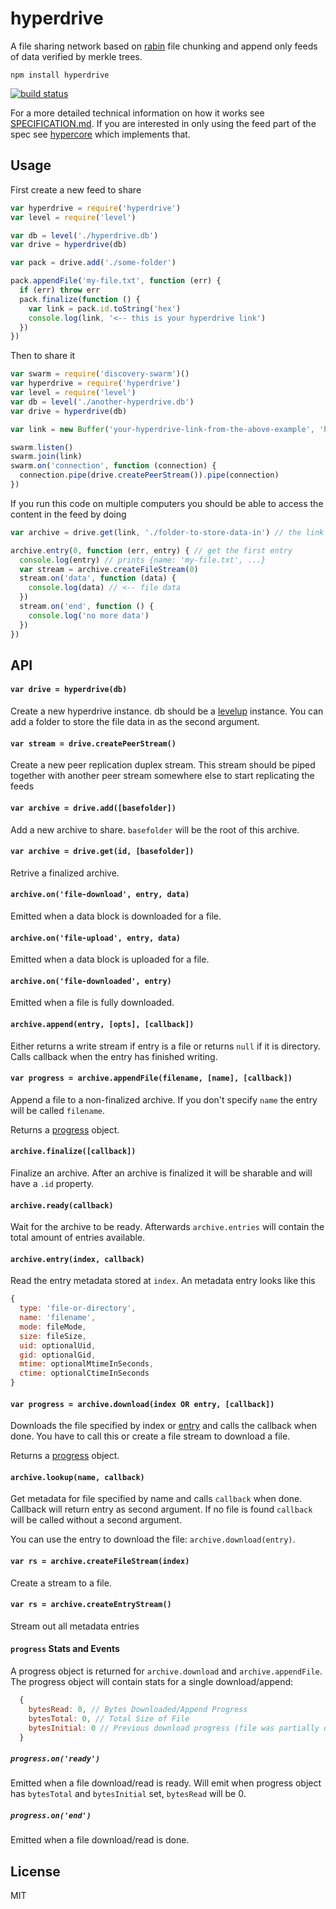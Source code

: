 # hyperdrive

A file sharing network based on [rabin](https://github.com/maxogden/rabin) file chunking and append only feeds of data verified by merkle trees.

```
npm install hyperdrive
```

[![build status](http://img.shields.io/travis/mafintosh/hyperdrive.svg?style=flat)](http://travis-ci.org/mafintosh/hyperdrive)

For a more detailed technical information on how it works see [SPECIFICATION.md](SPECIFICATION.md).
If you are interested in only using the feed part of the spec see [hypercore](https://github.com/mafintosh/hypercore) which implements that.

## Usage

First create a new feed to share

``` js
var hyperdrive = require('hyperdrive')
var level = require('level')

var db = level('./hyperdrive.db')
var drive = hyperdrive(db)

var pack = drive.add('./some-folder')

pack.appendFile('my-file.txt', function (err) {
  if (err) throw err
  pack.finalize(function () {
    var link = pack.id.toString('hex')
    console.log(link, '<-- this is your hyperdrive link')
  })
})
```

Then to share it

``` js
var swarm = require('discovery-swarm')()
var hyperdrive = require('hyperdrive')
var level = require('level')
var db = level('./another-hyperdrive.db')
var drive = hyperdrive(db)

var link = new Buffer('your-hyperdrive-link-from-the-above-example', 'hex')

swarm.listen()
swarm.join(link)
swarm.on('connection', function (connection) {
  connection.pipe(drive.createPeerStream()).pipe(connection)
})
```

If you run this code on multiple computers you should be able to access
the content in the feed by doing

``` js
var archive = drive.get(link, './folder-to-store-data-in') // the link identifies/verifies the content

archive.entry(0, function (err, entry) { // get the first entry
  console.log(entry) // prints {name: 'my-file.txt', ...}
  var stream = archive.createFileStream(0)
  stream.on('data', function (data) {
    console.log(data) // <-- file data
  })
  stream.on('end', function () {
    console.log('no more data')
  })
})
```

## API

#### `var drive = hyperdrive(db)`

Create a new hyperdrive instance. db should be a [levelup](https://github.com/level/levelup) instance.
You can add a folder to store the file data in as the second argument.

#### `var stream = drive.createPeerStream()`

Create a new peer replication duplex stream. This stream should be piped together with another
peer stream somewhere else to start replicating the feeds

#### `var archive = drive.add([basefolder])`

Add a new archive to share. `basefolder` will be the root of this archive.

#### `var archive = drive.get(id, [basefolder])`

Retrive a finalized archive.

#### `archive.on('file-download', entry, data)`

Emitted when a data block is downloaded for a file.

#### `archive.on('file-upload', entry, data)`

Emitted when a data block is uploaded for a file.

#### `archive.on('file-downloaded', entry)`

Emitted when a file is fully downloaded.

#### `archive.append(entry, [opts], [callback])`

Either returns a write stream if entry is a file or returns `null` if it is directory. Calls callback when the entry has finished writing.

#### `var progress = archive.appendFile(filename, [name], [callback])`

Append a file to a non-finalized archive. If you don't specify `name` the entry will be called `filename`.

Returns a [progress](#progress-stats-and-events) object.

#### `archive.finalize([callback])`

Finalize an archive. After an archive is finalized it will be sharable and will have a `.id` property.

#### `archive.ready(callback)`

Wait for the archive to be ready. Afterwards `archive.entries` will contain the total amount of entries available.

#### `archive.entry(index, callback)`

Read the entry metadata stored at `index`. An metadata entry looks like this

``` js
{
  type: 'file-or-directory',
  name: 'filename',
  mode: fileMode,
  size: fileSize,
  uid: optionalUid,
  gid: optionalGid,
  mtime: optionalMtimeInSeconds,
  ctime: optionalCtimeInSeconds
}
```

#### `var progress = archive.download(index OR entry, [callback])`

Downloads the file specified by index or [entry](#archiveentryindex-callback) and calls the callback when done.
You have to call this or create a file stream to download a file.

Returns a [progress](#progress-stats-and-events) object.

#### `archive.lookup(name, callback)`

Get metadata for file specified by name and calls `callback` when done.
Callback will return entry as second argument. If no file is found `callback` will be called without a second argument.

You can use the entry to download the file: `archive.download(entry)`.

#### `var rs = archive.createFileStream(index)`

Create a stream to a file.

#### `var rs = archive.createEntryStream()`

Stream out all metadata entries

#### `progress` Stats and Events

A progress object is returned for `archive.download` and `archive.appendFile`. The progress object will contain stats for a single download/append:

```javascript
  {
    bytesRead: 0, // Bytes Downloaded/Append Progress
    bytesTotal: 0, // Total Size of File
    bytesInitial: 0 // Previous download progress (file was partially downloaded, then stopped)
  }
```

##### `progress.on('ready')`

Emitted when a file download/read is ready. Will emit when progress object has `bytesTotal` and `bytesInitial` set, `bytesRead` will be 0.

##### `progress.on('end')`

Emitted when a file download/read is done.

## License

MIT
